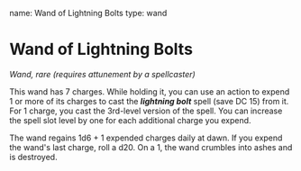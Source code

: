name: Wand of Lightning Bolts
type: wand

# Wand of Lightning Bolts 
_Wand, rare (requires attunement by a spellcaster)_ 

This wand has 7 charges. While holding it, you can use an action to expend 1 or more of its charges to cast the **_lightning bolt_** spell (save DC 15) from it. For 1 charge, you cast the 3rd-level version of the spell. You can increase the spell slot level by one for each additional charge you expend.

The wand regains 1d6 + 1 expended charges daily at dawn. If you expend the wand's last charge, roll a d20. On a 1, the wand crumbles into ashes and is destroyed. 